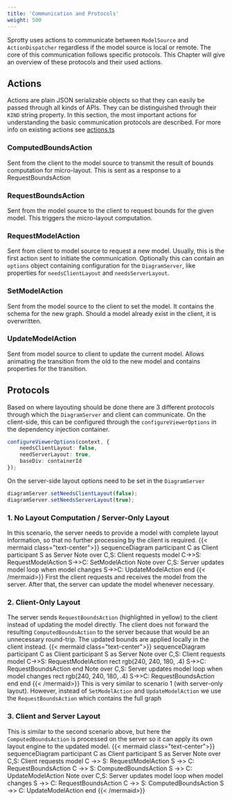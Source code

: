 ```yaml
---
title: 'Communication and Protocols'
weight: 500
---
```

Sprotty uses actions to communicate between `ModelSource` and `ActionDispatcher` regardless if the model source is local or remote.
The core of this communication follows specific protocols. This Chapter will give an overview of these protocols and their used actions.

## Actions

Actions are plain JSON serializable objects so that they can easily be passed through all kinds of APIs. They can be distinguished through their `KIND` string property.
In this section, the most important actions for understanding the basic communication protocols are described.
For more info on existing actions see [actions.ts](https://github.com/eclipse-sprotty/sprotty/blob/master/packages/sprotty-protocol/src/actions.ts)

### ComputedBoundsAction

Sent from the client to the model source to transmit the result of bounds computation for micro-layout.
This is sent as a response to a RequestBoundsAction

### RequestBoundsAction

Sent from the model source to the client to request bounds for the given model. This triggers the micro-layout computation.

### RequestModelAction

Sent from client to model source to request a new model. Usually, this is the first action sent to initiate the communication.
Optionally this can contain an `options` object containing configuration for the `DiagramServer`, like properties for `needsClientLayout` and `needsServerLayout`.

### SetModelAction

Sent from the model source to the client to set the model. It contains the schema for the new graph.
Should a model already exist in the client, it is overwritten.

### UpdateModelAction

Sent from model source to client to update the current model. Allows animating the transition from the old to the new model and contains properties for the transition.

## Protocols

Based on where layouting should be done there are 3 different protocols through which the `DiagramServer` and client can communicate.
On the client-side, this can be configured through the `configureViewerOptions` in the dependency injection container.

```Typescript
configureViewerOptions(context, {
    needsClientLayout: false,
    needServerLayout: true,
    baseDiv: containerId
});
```

On the server-side layout options need to be set in the `DiagramServer`

```Typescript
diagramServer.setNeedsClientLayout(false);
diagramServer.setNeedsServerLayout(true);
```

### 1. No Layout Computation / Server-Only Layout

In this scenario, the server needs to provide a model with complete layout information, so that no further processing by the client is required.
{{< mermaid class="text-center">}}
sequenceDiagram
participant C as Client
participant S as Server
Note over C,S: Client requests model
C->>S: RequestModelAction
S->>C: SetModelAction
Note over C,S: Server updates model
loop when model changes
    S->>C: UpdateModelAction
end
{{< /mermaid>}}
First the client requests and receives the model from the server. After that, the server can update the model whenever necessary.

### 2. Client-Only Layout

The server sends `RequestBoundsAction` (highlighted in yellow) to the client instead of updating the model directly. The client does not forward the resulting `ComputedBoundsAction` to the server because that would be an unnecessary round-trip. The updated bounds are applied locally in the client instead.
{{< mermaid class="text-center">}}
sequenceDiagram
participant C as Client
participant S as Server
Note over C,S: Client requests model
C->>S: RequestModelAction
rect rgb(240, 240, 180, .4)
    S->>C: RequestBoundsAction
end
Note over C,S: Server updates model
loop when model changes
    rect rgb(240, 240, 180, .4)
        S->>C: RequestBoundsAction
    end
end
{{< /mermaid>}}
This is very similar to scenario 1 (with server-only layout). However, instead of `SetModelAction` and `UpdateModelAction` we use the `RequestBoundsAction` which contains the full graph

### 3. Client and Server Layout

This is similar to the second scenario above, but here the `ComputedBoundsAction` is processed on the server so it can apply its own layout engine to the updated model.
{{< mermaid class="text-center">}}
sequenceDiagram
participant C as Client
participant S as Server
Note over C,S: Client requests model
C ->> S: RequestModelAction
S ->> C: RequestBoundsAction
C ->> S: ComputedBoundsAction
S ->> C: UpdateModelAction
Note over C,S: Server updates model
loop when model changes
    S ->> C: RequestBoundsAction
    C ->> S: ComputedBoundsAction
    S ->> C: UpdateModelAction
end
{{< /mermaid>}}
